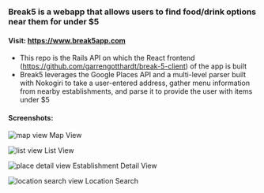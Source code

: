 ### Break5 is a webapp that allows users to find food/drink options near them for under $5

#### Visit: https://www.break5app.com

- This repo is the Rails API on which the React frontend (https://github.com/garrengotthardt/break-5-client) of the app is built
- Break5 leverages the Google Places API and a multi-level parser built with Nokogiri to take a user-entered address, gather menu information from nearby establishments, and parse it to provide the user with items under $5

#### Screenshots:

![map view](https://user-images.githubusercontent.com/1863593/31553472-9982fb8c-b008-11e7-95cb-f9e7c4fbdf10.png)
Map View

![list view](https://user-images.githubusercontent.com/1863593/31553070-4273a1d0-b007-11e7-93d9-d188376f23ed.png)
List View

![place detail view](https://user-images.githubusercontent.com/1863593/31553180-94f865da-b007-11e7-85a2-90cb8b424ce5.png)
Establishment Detail View

![location search view](https://user-images.githubusercontent.com/1863593/31553136-6d5a8864-b007-11e7-8112-aac1aadb6be9.png)
Location Search


